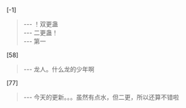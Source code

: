 
[-1] 
>--- ！双更蛊<br>
>--- 二更蛊！<br>
>--- 第一<br>

[58] 
>--- 龙人。什么龙的少年啊<br>

[77] 
>--- 今天的更新。。。虽然有点水，但二更，所以还算不错啦<br>
